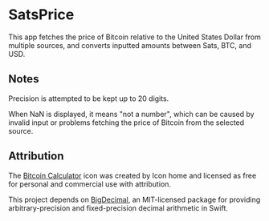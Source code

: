 # SatsPrice

This app fetches the price of Bitcoin relative to the United States Dollar from multiple sources, and converts inputted amounts between Sats, BTC, and USD.

## Notes

Precision is attempted to be kept up to 20 digits.

When NaN is displayed, it means "not a number", which can be caused by invalid input or problems fetching the price of Bitcoin from the selected source.

## Attribution

The [Bitcoin Calculator](https://www.flaticon.com/free-icons/bitcoin-calculator) icon was created by Icon home and licensed as free for personal and commercial use with attribution.

This project depends on [BigDecimal](https://github.com/mgriebling/BigDecimal), an MIT-licensed package for providing arbitrary-precision and fixed-precision decimal arithmetic in Swift.
